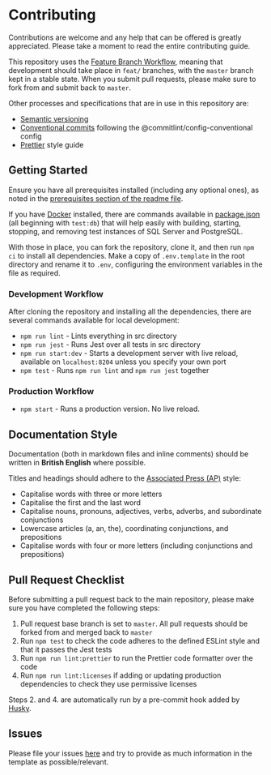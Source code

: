 # Contributing

Contributions are welcome and any help that can be offered is greatly appreciated.
Please take a moment to read the entire contributing guide.

This repository uses the [Feature Branch Workflow](https://www.atlassian.com/git/tutorials/comparing-workflows/feature-branch-workflow),
meaning that development should take place in `feat/` branches, with the `master` branch kept in a stable state.
When you submit pull requests, please make sure to fork from and submit back to `master`.

Other processes and specifications that are in use in this repository are:

-   [Semantic versioning](https://semver.org/)
-   [Conventional commits](https://www.conventionalcommits.org/en/v1.0.0/) following the @commitlint/config-conventional config
-   [Prettier](https://prettier.io/) style guide

## Getting Started

Ensure you have all prerequisites installed (including any optional ones), as noted in the [prerequisites section of the readme file](./README.md#prerequisites).

If you have [Docker](https://www.docker.com) installed, there are commands available in [package.json](./package.json) (all beginning with `test:db`) that will help easily with building, starting, stopping, and removing test instances of SQL Server and PostgreSQL.

With those in place, you can fork the repository, clone it, and then run `npm ci` to install all dependencies.
Make a copy of `.env.template` in the root directory and rename it to `.env`, configuring the environment variables in the file as required.

### Development Workflow

After cloning the repository and installing all the dependencies, there are several commands available for local development:

-   `npm run lint` - Lints everything in src directory
-   `npm run jest` - Runs Jest over all tests in src directory
-   `npm run start:dev` - Starts a development server with live reload, available on `localhost:8204` unless you specify your own port
-   `npm test` - Runs `npm run lint` and `npm run jest` together

### Production Workflow

-   `npm start` - Runs a production version. No live reload.

## Documentation Style

Documentation (both in markdown files and inline comments) should be written in **British English** where possible.

Titles and headings should adhere to the [Associated Press (AP)](https://www.apstylebook.com/) style:

-   Capitalise words with three or more letters
-   Capitalise the first and the last word
-   Capitalise nouns, pronouns, adjectives, verbs, adverbs, and subordinate conjunctions
-   Lowercase articles (a, an, the), coordinating conjunctions, and prepositions
-   Capitalise words with four or more letters (including conjunctions and prepositions)

## Pull Request Checklist

Before submitting a pull request back to the main repository, please make sure you have completed the following steps:

1. Pull request base branch is set to `master`. All pull requests should be forked from and merged back to `master`
2. Run `npm test` to check the code adheres to the defined ESLint style and that it passes the Jest tests
3. Run `npm run lint:prettier` to run the Prettier code formatter over the code
4. Run `npm run lint:licenses` if adding or updating production dependencies to check they use permissive licenses

Steps 2. and 4. are automatically run by a pre-commit hook added by [Husky](https://typicode.github.io/husky/#/).

## Issues

Please file your issues [here](https://github.com/Fdawgs/ydh-myydh-crud-api/issues) and try to provide as much information in the template as possible/relevant.
